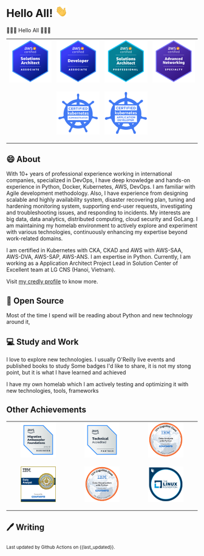 # Hello All! <img src="assets/wave.gif" width="32px" alt="">

👋👋👋 Hello All 👋👋👋

<table>
    <tr>
        <td><img src="assets/aws-saa.png" style="margin-bottom:16px;" alt=""></td>
        <td><img src="assets/aws-dva.png" style="margin-bottom:16px;" alt=""></td>
        <td><img src="assets/aws-sap.png" style="margin-bottom:16px;" alt=""></td>
        <td><img src="assets/aws-ans.png" style="margin-bottom:16px;" alt=""></td>
    </tr>
    <tr>
        <td></td>
        <td><img src="assets/cka.png" style="margin-bottom:16px;" alt=""></td>
        <td><img src="assets/ckad.png" style="margin-bottom:16px;" alt=""></td>
        <td></td>
    </tr>
</table>

## 😄 About

With 10+ years of professional experience working in international companies, specialized in DevOps, I have deep knowledge and hands-on experience in Python, Docker, Kubernetes, AWS, DevOps. I am familiar with Agile development methodology. Also, I have experience from designing scalable and highly availability system, disaster recovering plan, tuning and hardening monitoring system, supporting end-user requests, investigating and troubleshooting issues, and responding to incidents. My interests are big data, data analytics, distributed computing, cloud security and GoLang. I am maintaining my homelab environment to actively explore and experiment with various technologies, continuously enhancing my expertise beyond work-related domains.

I am certified in Kubernetes with CKA, CKAD and AWS with AWS-SAA, AWS-DVA, AWS-SAP, AWS-ANS. I am expertise in Python. Currently, I am working as a Application Architect Project Lead in Solution Center of Excellent team at LG CNS (Hanoi, Vietnam).

Visit [my credly profile](https://www.credly.com/users/duy-chu/badges) to know more.

## 🙏 Open Source

Most of the time I spend will be reading about Python and new technology around it,

## 💻 Study and Work

I love to explore new technologies. I usually O'Reilly live events and published books to study
Some badges I'd like to share, it is not my stong point, but it is what I have learned and achieved

I have my own homelab which I am actively testing and optimizing it with new technologies, tools, frameworks

## Other Achievements

<table>
    <tr>
        <td style="text-align: center; vertical-align: middle;"><img width=60% src="assets/aws-maf.png" style="margin-bottom:16px;" alt=""></td>
        <td style="text-align: center; vertical-align: middle;"><img width=60% src="assets/aws-ta.png" style="margin-bottom:16px;" alt=""></td>
        <td style="text-align: center; vertical-align: middle;"><img width=60% src="assets/ibm-dawp.png" style="margin-bottom:16px;" alt=""></td>
    </tr>
    <tr>
        <td style="text-align: center; vertical-align: middle;"><img width=60% src="assets/ibm-da.png" style="margin-bottom:16px;" alt=""></td>
        <td style="text-align: center; vertical-align: middle;"><img width=60% src="assets/ibm-dvp.png" style="margin-bottom:16px;" alt=""></td>
        <td style="text-align: center; vertical-align: middle;"><img width=60% src="assets/lf-ke.png" style="margin-bottom:16px;" alt=""></td>
    </tr>

</table>

## 🖊️ Writing

<sub>Last updated by Github Actions on {{last_updated}}.</sub>
